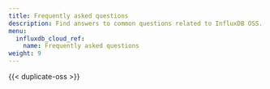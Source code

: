 ```yaml
---
title: Frequently asked questions
description: Find answers to common questions related to InfluxDB OSS.
menu:
  influxdb_cloud_ref:
    name: Frequently asked questions
weight: 9
---
```


{{< duplicate-oss >}}

